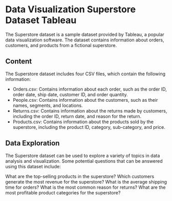 # Data Visualization Superstore Dataset Tableau

The Superstore dataset is a sample dataset provided by Tableau, a popular data visualization software. The dataset contains information about orders, customers, and products from a fictional superstore.

## Content
The Superstore dataset includes four CSV files, which contain the following information:

- Orders.csv: Contains information about each order, such as the order ID, order date, ship date, customer ID, and order quantity.
- People.csv: Contains information about the customers, such as their names, segments, and locations.
- Returns.csv: Contains information about the returns made by customers, including the order ID, return date, and reason for the return.
- Products.csv: Contains information about the products sold by the superstore, including the product ID, category, sub-category, and price.

## Data Exploration
The Superstore dataset can be used to explore a variety of topics in data analysis and visualization. Some potential questions that can be answered using this dataset include:

What are the top-selling products in the superstore?
Which customers generate the most revenue for the superstore?
What is the average shipping time for orders?
What is the most common reason for returns?
What are the most profitable product categories for the superstore?
